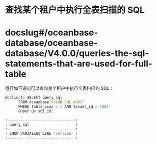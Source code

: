 # 查找某个租户中执行全表扫描的 SQL

# docslug#/oceanbase-database/oceanbase-database/V4.0.0/queries-the-sql-statements-that-are-used-for-full-table

运行如下语句可以查询某个租户中执行全表扫描的 SQL：

```javascript
obclient> SELECT query_sql 
      FROM oceanbase.GV$OB_SQL_AUDIT 
      WHERE table_scan = 1 AND tenant_id = 1001 
      GROUP BY sql_id;

+-------------------------------+
| query_sql                     |
+-------------------------------+
| SHOW VARIABLES LIKE 'version' |
+-------------------------------+
```
